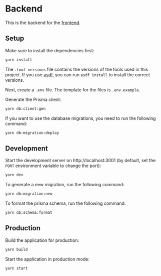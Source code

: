 # Backend

This is the backend for the [frontend](..).

## Setup

Make sure to install the dependencies first:

```bash
yarn install
```

The `.tool-versions` file contains the versions of the tools used in this project.
If you use [asdf](https://asdf-vm.com/#/), you can run `asdf install` to install the correct versions.

Next, create a `.env` file.
The template for the files is `.env.example`.

Generate the Prisma client:

```bash
yarn db:client:gen
```

If you want to use the database migrations, you need to run the following command:

```bash
yarn db:migration:deploy
```

## Development

Start the development server on http://localhost:3001 (by default, set the `PORT` environment variable to change the port):

```bash
yarn dev
```

To generate a new migration, run the following command:

```bash
yarn db:migration:new
```

To format the prisma schema, run the following command:

```bash
yarn db:schema:format
```

## Production

Build the application for production:

```bash
yarn build
```

Start the application in production mode:

```bash
yarn start
```
